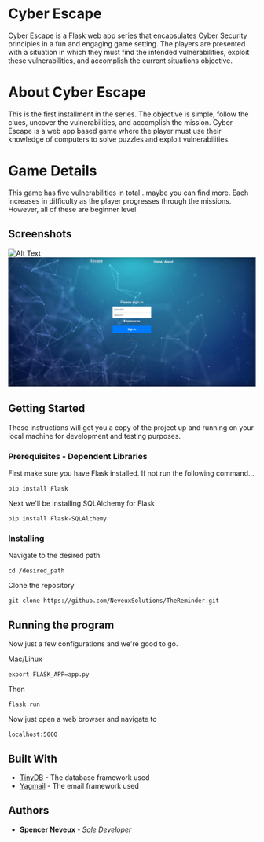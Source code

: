 # Cyber Escape

Cyber Escape is a Flask web app series that encapsulates Cyber Security principles in a fun and engaging game setting. The players are presented with a situation in which they must find the intended vulnerabilities, exploit these vulnerabilities, and accomplish the current situations objective. 

# About Cyber Escape

This is the first installment in the series. The objective is simple, follow the clues, uncover the vulnerabilities, and accomplish the mission. Cyber Escape is a web app based game where the player must use their knowledge of computers to solve puzzles and exploit vulnerabilities. 

# Game Details

This game has five vulnerabilities in total...maybe you can find more. Each increases in difficulty as the player progresses through the missions. However, all of these are beginner level. 

## Screenshots
![Alt Text](https://github.com/NeveuxSolutions/CyberEscape/blob/master/MaevesEscape/docs/LandingPage.PNG)
![Alt Text](https://github.com/NeveuxSolutions/CyberEscape/blob/master/MaevesEscape/docs/SignIn.PNG)

## Getting Started

These instructions will get you a copy of the project up and running on your local machine for development and testing purposes.

### Prerequisites - Dependent Libraries

First make sure you have Flask installed. If not run the following command...

```
pip install Flask
```

Next we'll be installing SQLAlchemy for Flask

```
pip install Flask-SQLAlchemy
```
### Installing

Navigate to the desired path 

```
cd /desired_path
```

Clone the repository

```
git clone https://github.com/NeveuxSolutions/TheReminder.git
```

## Running the program

Now just a few configurations and we're good to go.

Mac/Linux

```
export FLASK_APP=app.py
```
Then 
```
flask run
```
Now just open a web browser and navigate to 
```
localhost:5000
```

## Built With

* [TinyDB](https://tinydb.readthedocs.io/en/latest/) - The database framework used
* [Yagmail](https://buildmedia.readthedocs.org/media/pdf/yagmail/latest/yagmail.pdf) - The email framework used

## Authors

* **Spencer Neveux** - *Sole Developer* 

